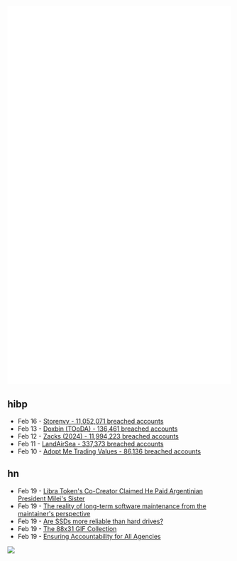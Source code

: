 ![Metrics](https://raw.githubusercontent.com/phixion/phixion/master/metrics.svg)

## hibp

<!--
for https://github.com/phixion/phixion/blob/main/.github/workflows/feeds.yml
-->
<!--START_SECTION:haveibeenpwnd-->
- Feb 16 - [Storenvy - 11,052,071 breached accounts](https://haveibeenpwned.com/PwnedWebsites#Storenvy)
- Feb 13 - [Doxbin (TOoDA) - 136,461 breached accounts](https://haveibeenpwned.com/PwnedWebsites#DoxbinTOoDA)
- Feb 12 - [Zacks (2024) - 11,994,223 breached accounts](https://haveibeenpwned.com/PwnedWebsites#Zacks2024)
- Feb 11 - [LandAirSea - 337,373 breached accounts](https://haveibeenpwned.com/PwnedWebsites#LandAirSea)
- Feb 10 - [Adopt Me Trading Values - 86,136 breached accounts](https://haveibeenpwned.com/PwnedWebsites#AdoptMeTradingValues)
<!--END_SECTION:haveibeenpwnd-->

## hn

<!--
for https://github.com/phixion/phixion/blob/main/.github/workflows/feeds.yml
-->
<!--START_SECTION:hn-->
- Feb 19 - [Libra Token's Co-Creator Claimed He Paid Argentinian President Milei's Sister](https://www.coindesk.com/business/2025/02/18/libra-token-s-co-creator-bragged-of-sending-money-to-argentine-president-milei-s-sister)
- Feb 19 - [The reality of long-term software maintenance from the maintainer's perspective](https://www.construct.net/en/blogs/ashleys-blog-2/reality-long-term-software-1892)
- Feb 19 - [Are SSDs more reliable than hard drives?](https://www.backblaze.com/blog/are-ssds-really-more-reliable-than-hard-drives/)
- Feb 19 - [The 88x31 GIF Collection](https://cyber.dabamos.de/88x31/)
- Feb 19 - [Ensuring Accountability for All Agencies](https://www.whitehouse.gov/presidential-actions/2025/02/ensuring-accountability-for-all-agencies/)
<!--END_SECTION:hn-->

<!--
for https://yhype.me
-->
![](https://hit.yhype.me/github/profile?user_id=13013670)
